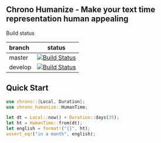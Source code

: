 ## Chrono Humanize - Make your text time representation human appealing

Build status

 branch | status
:-------|:------:
  master| [![Build Status](https://travis-ci.org/imp/chrono-humanize-rs.svg?branch=master)](https://travis-ci.org/imp/chrono-humanize-rs)
 develop| [![Build Status](https://travis-ci.org/imp/chrono-humanize-rs.svg?branch=develop)](https://travis-ci.org/imp/chrono-humanize-rs)

## Quick Start

```rust
use chrono::{Local, Duration};
use chrono_humanize::HumanTime;

let dt = Local::now() + Duration::days(35);
let ht = HumanTime::from(dt);
let english = format!("{}", ht);
assert_eq!("in a month", english);
```
